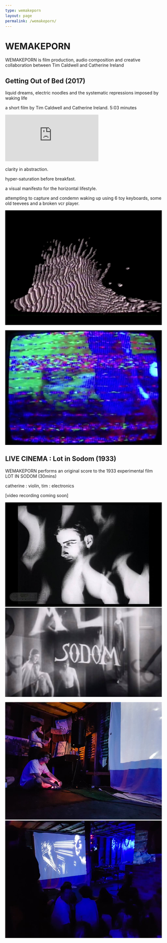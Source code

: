 ```yaml
---
type: wemakeporn
layout: page
permalink: /wemakeporn/
---
```


# WEMAKEPORN

WEMAKEPORN is film production, audio composition and creative collaboration between Tim Caldwell and Catherine Ireland

## Getting Out of Bed (2017)

liquid dreams, electric noodles and the systematic repressions imposed by waking life

a short film by Tim Caldwell and Catherine Ireland. 5:03 minutes

<div class="video-box" id="ratio43"><iframe id="video-box" src="https://player.vimeo.com/video/241358856?title=0&byline=0&portrait=0" frameborder="0" webkitallowfullscreen mozallowfullscreen allowfullscreen></iframe></div>


clarity in abstraction.

hyper-saturation before breakfast.

a visual manifesto for the horizontal lifestyle.

attempting to capture and condemn waking up using 6 toy keyboards, some old teevees and a broken vcr player.

![image](/images/wemakeporn/gettingoutofbed1.png)

![image](/images/wemakeporn/gettingoutofbed2.jpg)


## LIVE CINEMA : Lot in Sodom (1933)

WEMAKEPORN performs an original score to the 1933 experimental film LOT IN SODOM (30mins)

catherine : violin, tim : electronics

[video recording coming soon]

![poster](/images/trashpalace/TP31-2.jpg)
![poster](/images/trashpalace/TP31-0.jpg)

![image](/images/wemakeporn/wemakeporn2.jpg)
![image](/images/wemakeporn/wemakeporn3.jpg)